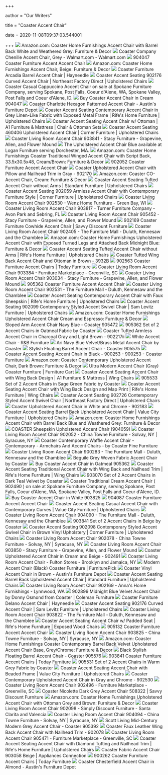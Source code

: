 +++
        
author = "Our Writers"
        
title = "Coaster Accent Chair"
        
date = 2020-11-08T09:37:03.544001
        
+++
[ ![](https://m.media-amazon.com/images/I/817icPFfsEL._AC_UL400_.jpg)](https://m.media-amazon.com/images/I/817icPFfsEL._AC_UL400_.jpg) Amazon.com: Coaster Home Furnishings Accent Chair with Barrel Back White  and Weathered Grey: Furniture & Decor
[ ![](https://i5.walmartimages.com/asr/2fb069af-5d8a-41ef-a1a6-5e3556a16886_1.a861d95f833da387162dc9723d886f2b.jpeg)](https://i5.walmartimages.com/asr/2fb069af-5d8a-41ef-a1a6-5e3556a16886_1.a861d95f833da387162dc9723d886f2b.jpeg) Coaster Company Chenille Accent Chair, Grey - Walmart.com - Walmart.com
[ ![](https://static.homelivingfurniture.com/data/vendors/16/items/274483/big/904047.jpg)](https://static.homelivingfurniture.com/data/vendors/16/items/274483/big/904047.jpg) 904047 Coaster Furniture Accent Accent Chair
[ ![](https://images-na.ssl-images-amazon.com/images/I/A1q1u96KnvL._AC_SL1500_.jpg)](https://images-na.ssl-images-amazon.com/images/I/A1q1u96KnvL._AC_SL1500_.jpg) Amazon.com: Coaster Home Furnishings Accent Chair, Beige: Furniture & Decor
[ ![](https://content.haycdn.com/mgen/master:COA2117.jpg)](https://content.haycdn.com/mgen/master:COA2117.jpg) Coaster Furniture Arcadia Barrel Accent Chair | Hayneedle
[ ![](https://images.furnituredealer.net/img/products%2Fcoaster%2Fcolor%2Faccent%20seating_902176-b0.jpg)](https://images.furnituredealer.net/img/products%2Fcoaster%2Fcolor%2Faccent%20seating_902176-b0.jpg) Coaster Accent Seating 902176 Curved Accent Chair | Northeast Factory  Direct | Upholstered Chairs
[ ![](https://cdn11.bigcommerce.com/s-efw6x9ja5c/images/stencil/1280x1280/products/26253/65665/1x900__42536.1573160349.jpg?c=2)](https://cdn11.bigcommerce.com/s-efw6x9ja5c/images/stencil/1280x1280/products/26253/65665/1x900__42536.1573160349.jpg?c=2) Coaster Casual Cappuccino Accent Chair on sale at Spokane Furniture  Company, serving Spokane, Post Falls, Coeur d'Alene, WA, Spokane Valley,  Post Falls and Coeur d'Alene, ID.
[ ![](https://www.localfurnitureoutlet.com/media/catalog/product/cache/1/image/9df78eab33525d08d6e5fb8d27136e95/9/0/904047_1.jpg)](https://www.localfurnitureoutlet.com/media/catalog/product/cache/1/image/9df78eab33525d08d6e5fb8d27136e95/9/0/904047_1.jpg) Buy Coaster Accent Chair in Cream 904047
[ ![](https://austinfurnituredepot.com/wp-content/uploads/2017/06/coaster-accent-chair-900435.jpg)](https://austinfurnituredepot.com/wp-content/uploads/2017/06/coaster-accent-chair-900435.jpg) Coaster Charlotte Hexagon Patterned Accent Chair - Austin's Furniture Depot
[ ![](https://imageresizer.furnituredealer.net/img/remote/images.furnituredealer.net/img/products%2Fcoaster%2Fcolor%2Faccent%20seating_902539-b1.jpg?width=878&height=600&scale=both&trim.threshold=80)](https://imageresizer.furnituredealer.net/img/remote/images.furnituredealer.net/img/products%2Fcoaster%2Fcolor%2Faccent%20seating_902539-b1.jpg?width=878&height=600&scale=both&trim.threshold=80) Coaster Accent Seating Contemporary Accent Chair in Grey Linen-Like Fabric  with Exposed Metal Frame | Rife's Home Furniture | Upholstered Chairs
[ ![](https://imageresizer.furnituredealer.net/img/remote/images.furnituredealer.net/img/products%2Fcoaster%2Fcolor%2Faccent%20seating_900240-b.jpg?width=878&height=600&scale=both&trim.threshold=80)](https://imageresizer.furnituredealer.net/img/remote/images.furnituredealer.net/img/products%2Fcoaster%2Fcolor%2Faccent%20seating_900240-b.jpg?width=878&height=600&scale=both&trim.threshold=80) Coaster Accent Seating Accent Chair w/ Ottoman | A1 Furniture & Mattress |  Chair & Ottoman Sets
[ ![](https://images.furnituredealer.net/img/products%2Fcoaster%2Fcolor%2Faccent%20seating_460406-b.jpg)](https://images.furnituredealer.net/img/products%2Fcoaster%2Fcolor%2Faccent%20seating_460406-b.jpg) Coaster Accent Seating 460406 Upholstered Accent Chair | Corner Furniture |  Upholstered Chairs
[ ![](https://images2.imgix.net/p4dbimg/556/images/903040-1.jpg?trim=color&trimcolor=FFFFFF&trimtol=5&w=1024&h=768&fm=pjpg&auto=format)](https://images2.imgix.net/p4dbimg/556/images/903040-1.jpg?trim=color&trimcolor=FFFFFF&trimtol=5&w=1024&h=768&fm=pjpg&auto=format) Coaster Living Room Accent Chair 903841 - Stacy Furniture - Grapevine,  Allen, and Flower Mound
[ ![](https://cdn11.bigcommerce.com/s-30eq19trw2/images/stencil/1280x1280/products/23266/60027/903034__02683.1571979177.jpg?c=2&imbypass=on)](https://cdn11.bigcommerce.com/s-30eq19trw2/images/stencil/1280x1280/products/23266/60027/903034__02683.1571979177.jpg?c=2&imbypass=on) The Upholstered Accent Chair Blue available at Logan Furniture serving  Dorchester, MA.
[ ![](https://images-na.ssl-images-amazon.com/images/I/81OEQktpAjL._AC_SY550_.jpg)](https://images-na.ssl-images-amazon.com/images/I/81OEQktpAjL._AC_SY550_.jpg) Amazon.com: Coaster Home Furnishings Coaster Traditional Winged Accent Chair  with Script Back, 33.5x30.5x48, Cream/Brown: Furniture & Decor
[ ![](https://static.homelivingfurniture.com/data/vendors/16/items/181436/big/902052.jpg)](https://static.homelivingfurniture.com/data/vendors/16/items/181436/big/902052.jpg) 902052 Coaster Furniture Accent Accent Chair
[ ![](https://media.cymaxstores.com/Images/699/1404846-L.jpg)](https://media.cymaxstores.com/Images/699/1404846-L.jpg) Coaster Upholstered Accent Chair with Pillow and Nailhead Trim in Gray -  902170
[ ![](https://images-na.ssl-images-amazon.com/images/I/81q35ewAVwL._AC_SY355_.jpg)](https://images-na.ssl-images-amazon.com/images/I/81q35ewAVwL._AC_SY355_.jpg) Amazon.com: Coaster CO- Accent Chair, Cream: Furniture & Decor
[ ![](https://images.furnituredealer.net/img/products%2Fcoaster%2Fcolor%2Faccent%20seating_902218-b0.jpg)](https://images.furnituredealer.net/img/products%2Fcoaster%2Fcolor%2Faccent%20seating_902218-b0.jpg) Coaster Accent Seating Tufted Accent Chair without Arms | Standard  Furniture | Upholstered Chairs
[ ![](https://imageresizer.furnituredealer.net/img/remote/images.furnituredealer.net/img/products%2Fcoaster%2Fcolor%2Faccent%20seating_902059-b2.jpg?width=878&height=600&scale=both&trim.threshold=80)](https://imageresizer.furnituredealer.net/img/remote/images.furnituredealer.net/img/products%2Fcoaster%2Fcolor%2Faccent%20seating_902059-b2.jpg?width=878&height=600&scale=both&trim.threshold=80) Coaster Accent Seating 902059 Armless Accent Chair with Contemporary  Furniture Style | Corner Furniture | Upholstered Chairs
[ ![](https://images2.imgix.net/p4dbimg/556/images/902530-a.jpg?fit=fill&trim=color&trimcolor=FFFFFF&trimtol=5&bg=FFFFFF&w=1024&h=768&fm=pjpg&auto=format)](https://images2.imgix.net/p4dbimg/556/images/902530-a.jpg?fit=fill&trim=color&trimcolor=FFFFFF&trimtol=5&bg=FFFFFF&w=1024&h=768&fm=pjpg&auto=format) Coaster Living Room Accent Chair 902530 - Wenz Home Furniture - Green Bay,  WI
[ ![](https://images2.imgix.net/p4dbimg/556/images/903817-1.jpg?trim=color&trimcolor=FFFFFF&trimtol=5&w=1024&h=768&fm=pjpg&auto=format)](https://images2.imgix.net/p4dbimg/556/images/903817-1.jpg?trim=color&trimcolor=FFFFFF&trimtol=5&w=1024&h=768&fm=pjpg&auto=format) Coaster Living Room Accent Chair 903817 - Turner Furniture Company - Avon  Park and Sebring, FL
[ ![](https://images2.imgix.net/p4dbimg/556/images/905365-1.jpg?fit=fill&trim=color&trimcolor=FFFFFF&trimtol=5&bg=FFFFFF&w=768&h=576&fm=pjpg&auto=format)](https://images2.imgix.net/p4dbimg/556/images/905365-1.jpg?fit=fill&trim=color&trimcolor=FFFFFF&trimtol=5&bg=FFFFFF&w=768&h=576&fm=pjpg&auto=format) Coaster Living Room Accent Chair 905452 - Stacy Furniture - Grapevine,  Allen, and Flower Mound
[ ![](https://cdn2.bigcommerce.com/n-d57o0b/fzl9b4/products/9280/images/37862/902169__16146.1469216512.1280.1280.jpg?c=2)](https://cdn2.bigcommerce.com/n-d57o0b/fzl9b4/products/9280/images/37862/902169__16146.1469216512.1280.1280.jpg?c=2) 902169 Coaster Furniture Cowhide Accent Chair | Savvy Discount Furniture
[ ![](https://images2.imgix.net/p4dbimg/556/images/902405.jpg?trim=color&trimcolor=FFFFFF&trimtol=5&w=1024&h=768&fm=pjpg&auto=format)](https://images2.imgix.net/p4dbimg/556/images/902405.jpg?trim=color&trimcolor=FFFFFF&trimtol=5&w=1024&h=768&fm=pjpg&auto=format) Coaster Living Room Accent Chair 902405 - The Furniture Mall - Duluth,  Kennesaw and the Chamblee
[ ![](https://images-na.ssl-images-amazon.com/images/I/91E0hsGDErL._AC_SX355_.jpg)](https://images-na.ssl-images-amazon.com/images/I/91E0hsGDErL._AC_SX355_.jpg) Amazon.com: Coaster Home Furnishings Upholstered Accent Chair with Exposed  Turned Legs and Attached Back Midnight Blue: Furniture & Decor
[ ![](https://imageresizer.furnituredealer.net/img/remote/images.furnituredealer.net/img/products%2Fcoaster%2Fcolor%2Faccent%20seating_902217-b0.jpg?width=878&height=600&scale=both&trim.threshold=80)](https://imageresizer.furnituredealer.net/img/remote/images.furnituredealer.net/img/products%2Fcoaster%2Fcolor%2Faccent%20seating_902217-b0.jpg?width=878&height=600&scale=both&trim.threshold=80) Coaster Accent Seating Tufted Accent Chair without Arms | Rife's Home  Furniture | Upholstered Chairs
[ ![](https://media.cymaxstores.com/Images/699/205591-L.jpg)](https://media.cymaxstores.com/Images/699/205591-L.jpg) Coaster Tufted Wing Back Accent Chair and Ottoman in Brown - 3932B
[ ![](https://imgres.tailbase.com/rzdimg/prods/800/354474_1.jpg)](https://imgres.tailbase.com/rzdimg/prods/800/354474_1.jpg) 902563 Coaster Furniture Accent Chairs | Today Furniture
[ ![](https://images2.imgix.net/p4dbimg/556/images/903384-1.jpg?fit=fill&trim=color&trimcolor=FFFFFF&trimtol=5&bg=FFFFFF&w=768&h=576&fm=pjpg&auto=format)](https://images2.imgix.net/p4dbimg/556/images/903384-1.jpg?fit=fill&trim=color&trimcolor=FFFFFF&trimtol=5&bg=FFFFFF&w=768&h=576&fm=pjpg&auto=format) Coaster Living Room Accent Chair 903384 - Furniture Marketplace -  Greenville, SC
[ ![](https://images2.imgix.net/p4dbimg/556/images/903034-1.jpg?trim=color&trimcolor=FFFFFF&trimtol=5&w=1024&h=768&fm=pjpg&auto=format)](https://images2.imgix.net/p4dbimg/556/images/903034-1.jpg?trim=color&trimcolor=FFFFFF&trimtol=5&w=1024&h=768&fm=pjpg&auto=format) Coaster Living Room Accent Chair 903034 - Stacy Furniture - Grapevine,  Allen, and Flower Mound
[ ![](https://static.homelivingfurniture.com/data/vendors/16/items/274494/big/905362.jpg)](https://static.homelivingfurniture.com/data/vendors/16/items/274494/big/905362.jpg) 905362 Coaster Furniture Accent Accent Chair
[ ![](https://images2.imgix.net/p4dbimg/556/images/902531-a.jpg?trim=color&trimcolor=FFFFFF&trimtol=5&w=1024&h=768&fm=pjpg&auto=format)](https://images2.imgix.net/p4dbimg/556/images/902531-a.jpg?trim=color&trimcolor=FFFFFF&trimtol=5&w=1024&h=768&fm=pjpg&auto=format) Coaster Living Room Accent Chair 902531 - The Furniture Mall - Duluth,  Kennesaw and the Chamblee
[ ![](https://imageresizer.furnituredealer.net/img/remote/images.furnituredealer.net/img/products%2Fcoaster%2Fcolor%2Faccent%20seating_904079-b1.jpg?width=878&height=600&scale=both&trim.threshold=80)](https://imageresizer.furnituredealer.net/img/remote/images.furnituredealer.net/img/products%2Fcoaster%2Fcolor%2Faccent%20seating_904079-b1.jpg?width=878&height=600&scale=both&trim.threshold=80) Coaster Accent Seating Contemporary Accent Chair with Faux Sheepskin |  Rife's Home Furniture | Upholstered Chairs
[ ![](https://imageresizer.furnituredealer.net/img/remote/images.furnituredealer.net/img/products%2Fcoaster%2Fcolor%2Faccent%20seating_902099-b0.jpg?width=1024&height=768&scale=both&trim.threshold=50&trim.percentpadding=10)](https://imageresizer.furnituredealer.net/img/remote/images.furnituredealer.net/img/products%2Fcoaster%2Fcolor%2Faccent%20seating_902099-b0.jpg?width=1024&height=768&scale=both&trim.threshold=50&trim.percentpadding=10) Coaster Accent Seating 902099 Contemporary Styled Accent Swivel Chair | Sam  Levitz Furniture | Upholstered Chairs
[ ![](https://images-na.ssl-images-amazon.com/images/I/51HTQx7ry1L._AC_SY450_.jpg)](https://images-na.ssl-images-amazon.com/images/I/51HTQx7ry1L._AC_SY450_.jpg) Amazon.com: Coaster Home Furnishings Upholstered Accent Chair Cream and  Espresso: Furniture & Decor
[ ![](http://cdn3.volusion.com/qwxlr.kgfbz/v/vspfiles/photos/905472-2T.jpg)](http://cdn3.volusion.com/qwxlr.kgfbz/v/vspfiles/photos/905472-2T.jpg) Sloped Arm Accent Chair Navy Blue - Coaster 905472
[ ![](https://www.furnituredepot.com/cachedimages/3/3be00ad2f05a80c22cfea22c69c6e175.image.869x1024.jpg)](https://www.furnituredepot.com/cachedimages/3/3be00ad2f05a80c22cfea22c69c6e175.image.869x1024.jpg) 905362 Set of 2 Accent Chairs in Oatmeal Fabric by Coaster
[ ![](https://media.cymaxstores.com/Images/699/531517-L.jpg)](https://media.cymaxstores.com/Images/699/531517-L.jpg) Coaster Tufted Armless Accent Chair in Charcoal Gray and Light Brown -  902217ii
[ ![](https://cdn.shoplightspeed.com/shops/616685/files/12258001/1600x2048x1/coaster-white-accent-chair.jpg)](https://cdn.shoplightspeed.com/shops/616685/files/12258001/1600x2048x1/coaster-white-accent-chair.jpg) White Accent Chair - R&B Furniture
[ ![](https://sep.yimg.com/ca/I/yhst-140356018263620_2637_22734255495)](https://sep.yimg.com/ca/I/yhst-140356018263620_2637_22734255495) Ari Navy Blue Velvet/Brass Metal Accent Chair by Coaster
[ ![](https://cdn3.volusion.com/qwxlr.kgfbz/v/vspfiles/photos/905575-2T.jpg)](https://cdn3.volusion.com/qwxlr.kgfbz/v/vspfiles/photos/905575-2T.jpg) Stylish Floating Barrel Accent Chair - Coaster 905575
[ ![](https://sep.yimg.com/ca/I/furniture-sale_2610_4916094051)](https://sep.yimg.com/ca/I/furniture-sale_2610_4916094051) Coaster Accent Seating Accent Chair in Black - 900253 - 900253 - Coaster  Furniture
[ ![](https://images-na.ssl-images-amazon.com/images/I/A13vflyUNPL._AC_SL1500_.jpg)](https://images-na.ssl-images-amazon.com/images/I/A13vflyUNPL._AC_SL1500_.jpg) Amazon.com: Coaster Contemporary Upholstered Accent Chair, Dark Brown:  Furniture & Decor
[ ![](https://smhttp-ssl-77687.nexcesscdn.net/media/catalog/product/cache/1/image/650x650/9df78eab33525d08d6e5fb8d27136e95/9/0/900312-CO-accent-chair-1.jpg)](https://smhttp-ssl-77687.nexcesscdn.net/media/catalog/product/cache/1/image/650x650/9df78eab33525d08d6e5fb8d27136e95/9/0/900312-CO-accent-chair-1.jpg) Ultra Modern Accent Chair (Gray) Coaster Furniture | Furniture Cart
[ ![](https://images.furnituredealer.net/img/products%2Fcoaster%2Fcolor%2Faccent%20seating_902490-b1.jpg)](https://images.furnituredealer.net/img/products%2Fcoaster%2Fcolor%2Faccent%20seating_902490-b1.jpg) Coaster Accent Seating Accent Chair with Wing Back Design | A1 Furniture &  Mattress | Wing Chairs
[ ![](https://www.furnituredepot.com/cachedimages/4/43b116380d2a9f2a26e110f26e19b584.image.833x833.jpg)](https://www.furnituredepot.com/cachedimages/4/43b116380d2a9f2a26e110f26e19b584.image.833x833.jpg) 905533 Set of 2 Accent Chairs in Sage Green Fabric by Coaster
[ ![](https://images.furnituredealer.net/img/products%2Fcoaster%2Fcolor%2Faccent%20seating_902491-b1.jpg)](https://images.furnituredealer.net/img/products%2Fcoaster%2Fcolor%2Faccent%20seating_902491-b1.jpg) Coaster Accent Seating Accent Chair with Wing Back Design and Map Print |  Rife's Home Furniture | Wing Chairs
[ ![](https://imageresizer.furnituredealer.net/img/remote/images.furnituredealer.net/img/products%2Fcoaster%2Fcolor%2Faccent%20seating_902726-b3.jpg?width=878&height=600&scale=both&trim.threshold=80)](https://imageresizer.furnituredealer.net/img/remote/images.furnituredealer.net/img/products%2Fcoaster%2Fcolor%2Faccent%20seating_902726-b3.jpg?width=878&height=600&scale=both&trim.threshold=80) Coaster Accent Seating 902726 Contemporary Styled Accent Swivel Chair |  Northeast Factory Direct | Upholstered Chairs
[ ![](https://media.cymaxstores.com/Images/699/1404882-L.jpg)](https://media.cymaxstores.com/Images/699/1404882-L.jpg) Coaster Upholstered Accent Chair in White and Chrome - 902183
[ ![](https://imageresizer.furnituredealer.net/img/remote/images.furnituredealer.net/img/products%2Fcoaster%2Fcolor%2Faccent%20seating_902560-b2.jpg?width=878&height=600&scale=both&trim.threshold=80)](https://imageresizer.furnituredealer.net/img/remote/images.furnituredealer.net/img/products%2Fcoaster%2Fcolor%2Faccent%20seating_902560-b2.jpg?width=878&height=600&scale=both&trim.threshold=80) Coaster Accent Seating Barrel Back Upholstered Accent Chair | Value City  Furniture | Upholstered Chairs
[ ![](https://images-na.ssl-images-amazon.com/images/I/A1gWsvVCzyL._AC_SL1500_.jpg)](https://images-na.ssl-images-amazon.com/images/I/A1gWsvVCzyL._AC_SL1500_.jpg) Amazon.com: Coaster Home Furnishings Accent Chair with Barrel Back Blue and  Weathered Grey: Furniture & Decor
[ ![](https://www.buddyrents.com/media/catalog/product/cache/1/image/1024x/040ec09b1e35df139433887a97daa66f/1/1/112423_1500x1412.jpg)](https://www.buddyrents.com/media/catalog/product/cache/1/image/1024x/040ec09b1e35df139433887a97daa66f/1/1/112423_1500x1412.jpg) COASTER Sheepskin Upholstered Accent Chair (904059)
[ ![](https://images2.imgix.net/p4dbimg/556/images/accent_seating_902052-b.jpg?fit=fill&trim=color&trimcolor=FFFFFF&trimtol=5&bg=FFFFFF&w=768&h=576&fm=pjpg&auto=format)](https://images2.imgix.net/p4dbimg/556/images/accent_seating_902052-b.jpg?fit=fill&trim=color&trimcolor=FFFFFF&trimtol=5&bg=FFFFFF&w=768&h=576&fm=pjpg&auto=format) Coaster Living Room Accent Chair 902052 - China Towne Furniture - Solvay,  NY | Syracuse, NY
[ ![](https://st.hzcdn.com/simgs/43e1ff6009259f24_4-6406/home-design.jpg)](https://st.hzcdn.com/simgs/43e1ff6009259f24_4-6406/home-design.jpg) Coaster Contemporary Waffle Accent Chair - Contemporary - Armchairs And Accent  Chairs - by Coaster Fine Furniture
[ ![](https://images2.imgix.net/p4dbimg/556/images/accent_seating_900283-b.jpg?trim=color&trimcolor=FFFFFF&trimtol=5&w=1024&h=768&fm=pjpg&auto=format)](https://images2.imgix.net/p4dbimg/556/images/accent_seating_900283-b.jpg?trim=color&trimcolor=FFFFFF&trimtol=5&w=1024&h=768&fm=pjpg&auto=format) Coaster Living Room Accent Chair 900283 - The Furniture Mall - Duluth,  Kennesaw and the Chamblee
[ ![](https://sep.yimg.com/ca/I/yhst-140356018263620_2638_31279082179)](https://sep.yimg.com/ca/I/yhst-140356018263620_2638_31279082179) Beguile Grey Woven Fabric Accent Chair by Coaster
[ ![](https://www.localfurnitureoutlet.com/media/catalog/product/cache/1/image/9df78eab33525d08d6e5fb8d27136e95/9/0/905362_1.jpg)](https://www.localfurnitureoutlet.com/media/catalog/product/cache/1/image/9df78eab33525d08d6e5fb8d27136e95/9/0/905362_1.jpg) Buy Coaster Accent Chair in Oatmeal 905362
[ ![](https://imageresizer.furnituredealer.net/img/remote/images.furnituredealer.net/img/products%2Fcoaster%2Fcolor%2Faccent%20seating_902496-b2.jpg?width=878&height=600&scale=both&trim.threshold=80)](https://imageresizer.furnituredealer.net/img/remote/images.furnituredealer.net/img/products%2Fcoaster%2Fcolor%2Faccent%20seating_902496-b2.jpg?width=878&height=600&scale=both&trim.threshold=80) Coaster Accent Seating Traditional Accent Chair with Wing Back and Nailhead  Trim | Rife's Home Furniture | Wing Chairs
[ ![](https://www.furnituredepot.com/cachedimages/4/4a9002d1bc3e78e4aec3c058ddebd79f.image.893x901.jpg)](https://www.furnituredepot.com/cachedimages/4/4a9002d1bc3e78e4aec3c058ddebd79f.image.893x901.jpg) 903070 Set of 2 Accent Chairs in Dark Teal Velvet by Coaster
[ ![](https://cdn11.bigcommerce.com/s-efw6x9ja5c/images/stencil/1280x1280/products/26644/66325/1x900__59929.1573160586.jpg?c=2)](https://cdn11.bigcommerce.com/s-efw6x9ja5c/images/stencil/1280x1280/products/26644/66325/1x900__59929.1573160586.jpg?c=2) Coaster Traditional Cream Accent Chair ( 902490 ) on sale at Spokane  Furniture Company, serving Spokane, Post Falls, Coeur d'Alene, WA, Spokane  Valley, Post Falls and Coeur d'Alene, ID.
[ ![](https://www.localfurnitureoutlet.com/media/catalog/product/9/0/903825_1.jpg)](https://www.localfurnitureoutlet.com/media/catalog/product/9/0/903825_1.jpg) Buy Coaster Accent Chair in White 903825
[ ![](https://static.homelivingfurniture.com/data/vendors/16/items/274489/big/904087.jpg)](https://static.homelivingfurniture.com/data/vendors/16/items/274489/big/904087.jpg) 904087 Coaster Furniture Accent Accent Chair
[ ![](https://imageresizer.furnituredealer.net/img/remote/images.furnituredealer.net/img/products%2Fcoaster%2Fcolor%2Faccent%20seating_902504-b0.jpg?width=878&height=600&scale=both&trim.threshold=80)](https://imageresizer.furnituredealer.net/img/remote/images.furnituredealer.net/img/products%2Fcoaster%2Fcolor%2Faccent%20seating_902504-b0.jpg?width=878&height=600&scale=both&trim.threshold=80) Coaster Accent Seating Casual Accent Chair with Contemporary Curves | Value  City Furniture | Upholstered Chairs
[ ![](https://images2.imgix.net/p4dbimg/556/images/904090-1.jpg?trim=color&trimcolor=FFFFFF&trimtol=5&w=1024&h=768&fm=pjpg&auto=format)](https://images2.imgix.net/p4dbimg/556/images/904090-1.jpg?trim=color&trimcolor=FFFFFF&trimtol=5&w=1024&h=768&fm=pjpg&auto=format) Coaster Living Room Accent Chair 904090 - The Furniture Mall - Duluth,  Kennesaw and the Chamblee
[ ![](https://www.furnituredepot.com/cachedimages/c/c6cf9dd7b9e1ab4b7f617f96ac3df3ef.image.892x1024.jpg)](https://www.furnituredepot.com/cachedimages/c/c6cf9dd7b9e1ab4b7f617f96ac3df3ef.image.892x1024.jpg) 903841 Set of 2 Accent Chairs in Beige by Coaster
[ ![](https://imageresizer.furnituredealer.net/img/remote/images.furnituredealer.net/img/products%2Fcoaster%2Fcolor%2Faccent%20seating_902098-b0.jpg?width=878&height=600&scale=both&trim.threshold=80)](https://imageresizer.furnituredealer.net/img/remote/images.furnituredealer.net/img/products%2Fcoaster%2Fcolor%2Faccent%20seating_902098-b0.jpg?width=878&height=600&scale=both&trim.threshold=80) Coaster Accent Seating 902098 Contemporary Styled Accent Swivel Chair in  Brown Vinyl Upholstery | Corner Furniture | Upholstered Chairs
[ ![](https://images2.imgix.net/p4dbimg/556/images/902078.jpg?fit=fill&trim=color&trimcolor=FFFFFF&trimtol=5&bg=FFFFFF&w=768&h=576&fm=pjpg&auto=format)](https://images2.imgix.net/p4dbimg/556/images/902078.jpg?fit=fill&trim=color&trimcolor=FFFFFF&trimtol=5&bg=FFFFFF&w=768&h=576&fm=pjpg&auto=format) Coaster Living Room Accent Chair 902078 - China Towne Furniture - Solvay,  NY | Syracuse, NY
[ ![](https://images2.imgix.net/p4dbimg/556/images/903850-1.jpg?fit=fill&trim=color&trimcolor=FFFFFF&trimtol=5&bg=FFFFFF&w=768&h=576&fm=pjpg&auto=format)](https://images2.imgix.net/p4dbimg/556/images/903850-1.jpg?fit=fill&trim=color&trimcolor=FFFFFF&trimtol=5&bg=FFFFFF&w=768&h=576&fm=pjpg&auto=format) Coaster Living Room Accent Chair 903850 - Stacy Furniture - Grapevine,  Allen, and Flower Mound
[ ![](https://media.cymaxstores.com/Images/699/1598366-L.jpg)](https://media.cymaxstores.com/Images/699/1598366-L.jpg) Coaster Upholstered Accent Chair in Cream and Beige - 902491
[ ![](https://images2.imgix.net/p4dbimg/556/images/902082.jpg?trim=color&trimcolor=FFFFFF&trimtol=5&w=1024&h=768&fm=pjpg&auto=format)](https://images2.imgix.net/p4dbimg/556/images/902082.jpg?trim=color&trimcolor=FFFFFF&trimtol=5&w=1024&h=768&fm=pjpg&auto=format) Coaster Living Room Accent Chair - Fulton Stores - Brooklyn and Jamaica, NY
[ ![](https://smhttp-ssl-18667.nexcesscdn.net/8090D3/magento/media/catalog/product/cache/1/image/650x650/9df78eab33525d08d6e5fb8d27136e95/c/o/coa-900204-CO-accent-chair-1.jpg)](https://smhttp-ssl-18667.nexcesscdn.net/8090D3/magento/media/catalog/product/cache/1/image/650x650/9df78eab33525d08d6e5fb8d27136e95/c/o/coa-900204-CO-accent-chair-1.jpg) Modern Accent Chair (Black) Coaster Furniture | FurniturePick
[ ![](https://austinfurnituredepot.com/wp-content/uploads/2017/06/coaster-accent-chair-900254-b.jpg)](https://austinfurnituredepot.com/wp-content/uploads/2017/06/coaster-accent-chair-900254-b.jpg) Coaster Vinyl Accent Chair in Brown - Austin's Furniture Depot
[ ![](https://imageresizer.furnituredealer.net/img/remote/images.furnituredealer.net/img/products%2Fcoaster%2Fcolor%2Faccent%20seating_902562-b2.jpg?width=878&height=600&scale=both&trim.threshold=80)](https://imageresizer.furnituredealer.net/img/remote/images.furnituredealer.net/img/products%2Fcoaster%2Fcolor%2Faccent%20seating_902562-b2.jpg?width=878&height=600&scale=both&trim.threshold=80) Coaster Accent Seating Barrel Back Upholstered Accent Chair | Standard  Furniture | Upholstered Chairs
[ ![](https://images2.imgix.net/p4dbimg/556/images/902169-a.jpg?fit=fill&trim=color&trimcolor=FFFFFF&trimtol=5&bg=FFFFFF&w=768&h=576&fm=pjpg&auto=format)](https://images2.imgix.net/p4dbimg/556/images/902169-a.jpg?fit=fill&trim=color&trimcolor=FFFFFF&trimtol=5&bg=FFFFFF&w=768&h=576&fm=pjpg&auto=format) Coaster Living Room Accent Chair 902169 - Anna's Home Furnishings -  Lynnwood, WA
[ ![](https://d9dvmj2a7k2dc.cloudfront.net/catalog/product/cache/1/image/731x481/17f82f742ffe127f42dca9de82fb58b1/9/0/902899_coaster20191.jpg)](https://d9dvmj2a7k2dc.cloudfront.net/catalog/product/cache/1/image/731x481/17f82f742ffe127f42dca9de82fb58b1/9/0/902899_coaster20191.jpg) 902899 Midnight Blue Velvet Accent Chair by Donny Osmond from Coaster |  Coleman Furniture
[ ![](https://content.haycdn.com/mgen/master:COA2187.jpg)](https://content.haycdn.com/mgen/master:COA2187.jpg) Coaster Furniture Delano Accent Chair | Hayneedle
[ ![](https://imageresizer.furnituredealer.net/img/remote/images.furnituredealer.net/img/products%2Fcoaster%2Fcolor%2Faccent%20seating_902176-b0.jpg?width=1024&height=768&scale=both&trim.threshold=50&trim.percentpadding=10)](https://imageresizer.furnituredealer.net/img/remote/images.furnituredealer.net/img/products%2Fcoaster%2Fcolor%2Faccent%20seating_902176-b0.jpg?width=1024&height=768&scale=both&trim.threshold=50&trim.percentpadding=10) Coaster Accent Seating 902176 Curved Accent Chair | Sam Levitz Furniture |  Upholstered Chairs
[ ![](https://images2.imgix.net/p4dbimg/556/images/903822-1.jpg?fit=fill&trim=color&trimcolor=FFFFFF&trimtol=5&bg=FFFFFF&w=768&h=576&fm=pjpg&auto=format)](https://images2.imgix.net/p4dbimg/556/images/903822-1.jpg?fit=fill&trim=color&trimcolor=FFFFFF&trimtol=5&bg=FFFFFF&w=768&h=576&fm=pjpg&auto=format) Coaster Living Room Accent Chair 903822 - The Furniture Mall - Duluth,  Kennesaw and the Chamblee
[ ![](https://imageresizer.furnituredealer.net/img/remote/images.furnituredealer.net/img/products%2Fcoaster%2Fcolor%2Faccent%20seating_900425-b.jpg?width=878&height=600&scale=both&trim.threshold=80)](https://imageresizer.furnituredealer.net/img/remote/images.furnituredealer.net/img/products%2Fcoaster%2Fcolor%2Faccent%20seating_900425-b.jpg?width=878&height=600&scale=both&trim.threshold=80) Coaster Accent Seating Accent Chair w/ Padded Seat | Rife's Home Furniture  | Exposed Wood Chairs
[ ![](https://static.homelivingfurniture.com/data/vendors/16/items/255877/big/905132.jpg)](https://static.homelivingfurniture.com/data/vendors/16/items/255877/big/905132.jpg) 905132 Coaster Furniture Accent Accent Chair
[ ![](https://images2.imgix.net/p4dbimg/556/images/903825-1.jpg?fit=fill&trim=color&trimcolor=FFFFFF&trimtol=5&bg=FFFFFF&w=768&h=576&fm=pjpg&auto=format)](https://images2.imgix.net/p4dbimg/556/images/903825-1.jpg?fit=fill&trim=color&trimcolor=FFFFFF&trimtol=5&bg=FFFFFF&w=768&h=576&fm=pjpg&auto=format) Coaster Living Room Accent Chair 903825 - China Towne Furniture - Solvay,  NY | Syracuse, NY
[ ![](https://images-na.ssl-images-amazon.com/images/I/812voSC6wvL._AC_SX355_.jpg)](https://images-na.ssl-images-amazon.com/images/I/812voSC6wvL._AC_SX355_.jpg) Amazon.com: Coaster Home Furnishings Coaster Contemporary Barrel Back  Velvet Upholstered Accent Chair Base, Grey/Chrome: Furniture & Decor
[ ![](https://cdn3.volusion.com/qwxlr.kgfbz/v/vspfiles/photos/905576-2T.jpg)](https://cdn3.volusion.com/qwxlr.kgfbz/v/vspfiles/photos/905576-2T.jpg) Black Stylish Floating Barrel Accent Chair - Coaster 905576
[ ![](https://imgres.tailbase.com/rzdimg/prods/800/624485_1.jpg)](https://imgres.tailbase.com/rzdimg/prods/800/624485_1.jpg) 903841 Coaster Furniture Accent Chairs | Today Furniture
[ ![](https://www.furnituredepot.com/cachedimages/f/f1dccf4ff0d795dd0f6a0a496ef90ed4.image.836x832.jpg)](https://www.furnituredepot.com/cachedimages/f/f1dccf4ff0d795dd0f6a0a496ef90ed4.image.836x832.jpg) 905531 Set of 2 Accent Chairs in Warm Grey Fabric by Coaster
[ ![](https://imageresizer.furnituredealer.net/img/remote/images.furnituredealer.net/img/products%2Fcoaster%2Fcolor%2Faccent%20seating_903824-b1.jpg?width=878&height=600&scale=both&trim.threshold=80)](https://imageresizer.furnituredealer.net/img/remote/images.furnituredealer.net/img/products%2Fcoaster%2Fcolor%2Faccent%20seating_903824-b1.jpg?width=878&height=600&scale=both&trim.threshold=80) Coaster Accent Seating Accent Chair with Beaded Frame | Value City  Furniture | Upholstered Chairs
[ ![](https://media.cymaxstores.com/Images/699/530864-1-L.jpg)](https://media.cymaxstores.com/Images/699/530864-1-L.jpg) Coaster Contemporary Upholstered Accent Chair in Gray and Chrome - 902530
[ ![](https://images2.imgix.net/p4dbimg/556/images/902496.jpg?fit=fill&trim=color&trimcolor=FFFFFF&trimtol=5&bg=FFFFFF&w=768&h=576&fm=pjpg)](https://images2.imgix.net/p4dbimg/556/images/902496.jpg?fit=fill&trim=color&trimcolor=FFFFFF&trimtol=5&bg=FFFFFF&w=768&h=576&fm=pjpg) Coaster Living Room Accent Chair 902496 - Furniture Marketplace -  Greenville, SC
[ ![](https://cdn2.bigcommerce.com/n-d57o0b/fzl9b4/products/20064/images/101243/Nicolette_Grey_Sectional_with_Accent_Chair__41610.1581456631.1280.1280.JPG?c=2)](https://cdn2.bigcommerce.com/n-d57o0b/fzl9b4/products/20064/images/101243/Nicolette_Grey_Sectional_with_Accent_Chair__41610.1581456631.1280.1280.JPG?c=2) Coaster Nicolette Dark Grey Accent Chair 508322 | Savvy Discount Furniture
[ ![](https://images-na.ssl-images-amazon.com/images/I/51u-aAwKe0L._AC_SY450_.jpg)](https://images-na.ssl-images-amazon.com/images/I/51u-aAwKe0L._AC_SY450_.jpg) Amazon.com: Coaster Home Furnishings Upholstered Accent Chair with Ottoman  Grey and Brown: Furniture & Decor
[ ![](https://images2.imgix.net/p4dbimg/556/images/902098.jpg?trim=color&trimcolor=FFFFFF&trimtol=5&w=1024&h=768&fm=pjpg&auto=format)](https://images2.imgix.net/p4dbimg/556/images/902098.jpg?trim=color&trimcolor=FFFFFF&trimtol=5&w=1024&h=768&fm=pjpg&auto=format) Coaster Living Room Accent Chair 902098 - Simply Discount Furniture - Santa  Clarita and Valencia
[ ![](https://images2.imgix.net/p4dbimg/556/images/904094-1.jpg?fit=fill&trim=color&trimcolor=FFFFFF&trimtol=5&bg=FFFFFF&w=768&h=576&fm=pjpg&auto=format)](https://images2.imgix.net/p4dbimg/556/images/904094-1.jpg?fit=fill&trim=color&trimcolor=FFFFFF&trimtol=5&bg=FFFFFF&w=768&h=576&fm=pjpg&auto=format) Coaster Living Room Accent Chair 904094 - China Towne Furniture - Solvay,  NY | Syracuse, NY
[ ![](https://www.totallyfurniture.com/pub/media/catalog/product/cache/3754b7b902350ba102a62a0129632678/2/6/26-904046.jpg)](https://www.totallyfurniture.com/pub/media/catalog/product/cache/3754b7b902350ba102a62a0129632678/2/6/26-904046.jpg) Scott Living Mid-Century Modern Grey Accent Chair - Coaster 905392
[ ![](https://media.cymaxstores.com/Images/699/429076-L.jpg)](https://media.cymaxstores.com/Images/699/429076-L.jpg) Coaster Faux Leather Wing Back Accent Chair with Nailhead Trim - 902078
[ ![](https://images2.imgix.net/p4dbimg/556/images/905471-1.jpg?trim=color&trimcolor=FFFFFF&trimtol=5&w=1024&h=768&fm=pjpg&auto=format)](https://images2.imgix.net/p4dbimg/556/images/905471-1.jpg?trim=color&trimcolor=FFFFFF&trimtol=5&w=1024&h=768&fm=pjpg&auto=format) Coaster Living Room Accent Chair 905471 - Furniture Marketplace -  Greenville, SC
[ ![](https://imageresizer.furnituredealer.net/img/remote/images.furnituredealer.net/img/products%2Fcoaster%2Fcolor%2Faccent%20seating_902289-b1.jpg?width=878&height=600&scale=both&trim.threshold=80)](https://imageresizer.furnituredealer.net/img/remote/images.furnituredealer.net/img/products%2Fcoaster%2Fcolor%2Faccent%20seating_902289-b1.jpg?width=878&height=600&scale=both&trim.threshold=80) Coaster Accent Seating Accent Chair with Diamond Tufting and Nailhead Trim  | Rife's Home Furniture | Upholstered Chairs
[ ![](https://static.appliancesconnection.com/product/450x420/48f8b3fab7442e27b26320ee24dd9a31/903058.jpg)](https://static.appliancesconnection.com/product/450x420/48f8b3fab7442e27b26320ee24dd9a31/903058.jpg) Coaster Fabric Accent Chair 903058 Beige | Appliances Connection
[ ![](https://imgres.tailbase.com/rzdimg/prods/800/329169_1.jpg)](https://imgres.tailbase.com/rzdimg/prods/800/329169_1.jpg) 900262 Coaster Furniture Accent Chairs | Today Furniture
[ ![](https://austinfurnituredepot.com/wp-content/uploads/2017/06/coaster-accent-chair-504393-b.jpg)](https://austinfurnituredepot.com/wp-content/uploads/2017/06/coaster-accent-chair-504393-b.jpg) Coaster Chesterfield Accent Chair in Almond - Austin's Furniture Depot
